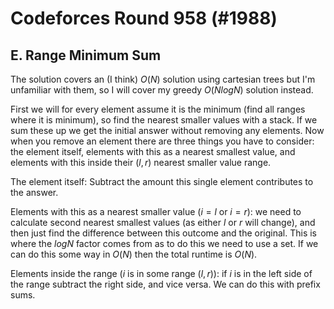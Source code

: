 # Codeforces Round 958 (#1988)

## E. Range Minimum Sum

The solution covers an (I think) $O(N)$ solution using cartesian trees but I'm unfamiliar with them, so I will cover my greedy $O(NlogN)$ solution instead.

First we will for every element assume it is the minimum (find all ranges where it is minimum), so find the nearest smaller values with a stack. If we sum these up we get the initial answer without removing any elements.
Now when you remove an element there are three things you have to consider: the element itself, elements with this as a nearest smallest value, and elements with this inside their $(l,r)$ nearest smaller value range.

The element itself: Subtract the amount this single element contributes to the answer.

Elements with this as a nearest smaller value ($i=l$ or $i=r$): we need to calculate second nearest smallest values (as either $l$ or $r$ will change), and then just find the difference between this outcome and the original. This is where the $logN$ factor comes from as to do this we need to use a set. If we can do this some way in $O(N)$ then the total runtime is $O(N)$.

Elements inside the range ($i$ is in some range $(l,r)$): if $i$ is in the left side of the range subtract the right side, and vice versa. We can do this with prefix sums.